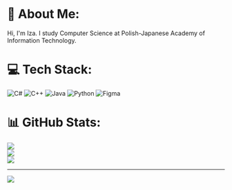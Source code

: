 

# 💫 About Me:
Hi, I'm Iza. I study Computer Science at Polish-Japanese Academy of Information Technology.


# 💻 Tech Stack:
![C#](https://img.shields.io/badge/c%23-%23239120.svg?style=for-the-badge&logo=c-sharp&logoColor=white) ![C++](https://img.shields.io/badge/c++-%2300599C.svg?style=for-the-badge&logo=c%2B%2B&logoColor=white) ![Java](https://img.shields.io/badge/java-%23ED8B00.svg?style=for-the-badge&logo=java&logoColor=white) ![Python](https://img.shields.io/badge/python-3670A0?style=for-the-badge&logo=python&logoColor=ffdd54)	![Figma](https://img.shields.io/badge/figma-%23F24E1E.svg?style=for-the-badge&logo=figma&logoColor=white)
# 📊 GitHub Stats:
![](https://github-readme-stats.vercel.app/api?username=vizaav&theme=dark&hide_border=false&include_all_commits=true&count_private=true)<br/>
![](https://github-readme-streak-stats.herokuapp.com/?user=vizaav&theme=dark&hide_border=false)<br/>
![](https://github-readme-stats.vercel.app/api/top-langs/?username=vizaav&theme=dark&hide_border=false&include_all_commits=true&count_private=true&layout=compact)

---


<!-- Proudly created with GPRM ( https://gprm.itsvg.in ) -->

<a href="https://wakatime.com"><img src="https://wakatime.com/share/@70d1de58-eb44-47a3-9f90-d6a363fe171c/cf068451-4703-470b-9fbe-aab0ed697e6e.png" /></a>
<!--
**vizaav/vizaav** is a ✨ _special_ ✨ repository because its `README.md` (this file) appears on your GitHub profile.

Here are some ideas to get you started:

- 🔭 I’m currently working on ...
- 🌱 I’m currently learning ...
- 👯 I’m looking to collaborate on ...
- 🤔 I’m looking for help with ...
- 💬 Ask me about ...
- 📫 How to reach me: ...
- 😄 Pronouns: ...
- ⚡ Fun fact: ...
-->
